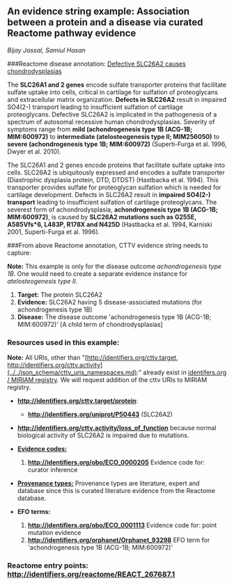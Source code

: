 

## An evidence string example: Association between a protein and a disease via curated Reactome pathway evidence

*Bijay Jassal, Samiul Hasan*

###Reactome disease annotation: [Defective SLC26A2 causes chondrodysplasias](http://www.reactome.org/PathwayBrowser/#REACT_267687.1)

The **SLC26A1 and 2 genes** encode sulfate transporter proteins that facilitate sulfate uptake into cells, critical in cartilage for sulfation of proteoglycans and extracellular matrix organization. **Defects in SLC26A2** result in impaired SO4(2-) transport leading to insufficient sulfation of cartilage proteoglycans. Defective SLC26A2 is implicated in the pathogenesis of a spectrum of autosomal recessive human chondrodysplasias. Severity of symptoms range from **mild (achondrogenesis type 1B (ACG-1B; MIM:600972)** to **intermediate (atelosteogenesis type II; MIM256050)** to **severe (achondrogenesis type 1B; MIM:600972)** (Superti-Furga et al. 1996, Dwyer et al. 2010).

The SLC26A1 and 2 genes encode proteins that facilitate sulfate uptake into cells. SLC26A2 is ubiquitously expressed and encodes a sulfate transporter (Diastrophic dysplasia protein, DTD, DTDST) (Hastbacka et al. 1994). This transporter provides sulfate for proteoglycan sulfation which is needed for cartilage development. Defects in SLC26A2 result in **impaired SO4(2-) transport** leading to insufficient sulfation of cartilage proteoglycans. The severest form of achondrodysplasia, **achondrogenesis type 1B (ACG-1B; MIM:600972)**, is caused by **SLC26A2 mutations such as G255E, A585Vfs*6, L483P, R178X and N425D** (Hastbacka et al. 1994, Karniski 2001, Superti-Furga et al. 1996).

###From above Reactome annotation, CTTV evidence string needs to capture:

**Note:** This example is only for the disease outcome *achondrogenesis type 1B*. One would need to create a separate evidence instance for *atelosteogenesis type II*.

1. **Target:** The protein SLC26A2
3. **Evidence:** SLC26A2 having 5 disease-associated mutations (for achondrogenesis type 1B)
4. **Disease:** The disease outcome 'achondrogenesis type 1B (ACG-1B; MIM:600972)' [A child term of chondrodysplasias]

### Resources used in this example:

**Note:** All URIs, other than "[http://identifiers.org/cttv.target, http://identifiers.org/cttv.activity](../../json_schema/cttv_uris_namespaces.md):" already exist in [identifers.org / MIRIAM registry](http://www.ebi.ac.uk/miriam/main/collections/). We will request addition of the cttv URIs to MIRIAM registry.

- **http://identifiers.org/cttv.target/protein**:
	- 	**http://identifiers.org/uniprot/P50443** (SLC26A2)

- **http://identifiers.org/cttv.activity/loss_of_function** because normal biological activity of SLC26A2 is impaired due to mutations.

- [**Evidence codes:**](../../json_schema/project_tracker.md)
	1. **http://identifiers.org/obo/ECO_0000205** Evidence code for: curator inference


- [**Provenance types:**](../../json_schema/cttv_uris_namespaces.md) Provenance types are literature, expert and database since this is curated literature evidence from the Reactome database.

- **EFO terms:**
	1. **http://identifiers.org/obo/ECO_0001113** Evidence code for: point mutation evidence
	2. **http://identifiers.org/orphanet/Orphanet_93298** EFO term for 'achondrogenesis type 1B (ACG-1B; MIM:600972)'

### Reactome entry points: http://identifiers.org/reactome/REACT_267687.1
